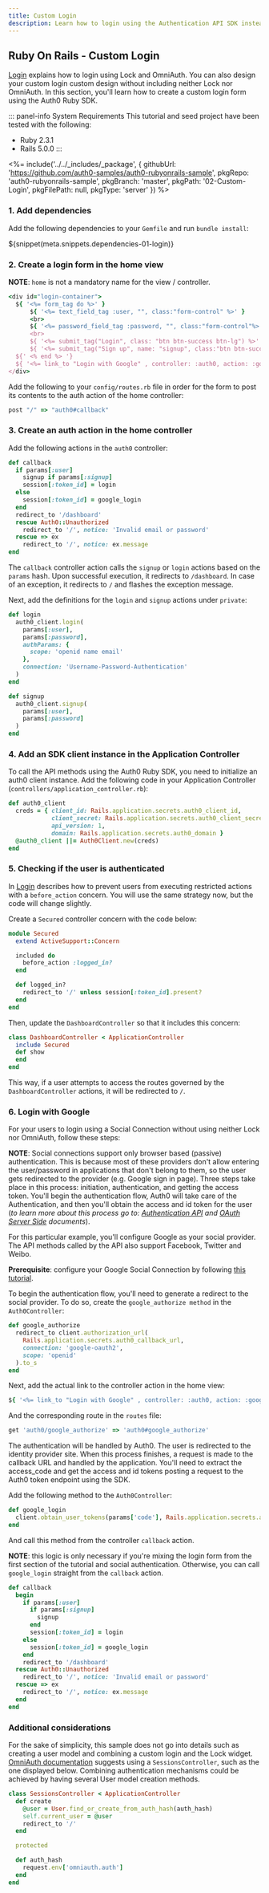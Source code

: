 ```yaml
---
title: Custom Login
description: Learn how to login using the Authentication API SDK instead of OmniAuth.
---
```


## Ruby On Rails - Custom Login
[Login](/quickstart/webapp/rails/01-login) explains how to login using Lock and OmniAuth. You can also design your custom login custom design without including neither Lock nor OmniAuth. In this section, you'll learn how to create a custom login form using the Auth0 Ruby SDK.

::: panel-info System Requirements
This tutorial and seed project have been tested with the following:
* Ruby 2.3.1
* Rails 5.0.0
:::

<%= include('../../_includes/_package', {
  githubUrl: 'https://github.com/auth0-samples/auth0-rubyonrails-sample',
  pkgRepo: 'auth0-rubyonrails-sample',
  pkgBranch: 'master',
  pkgPath: '02-Custom-Login',
  pkgFilePath: null,
  pkgType: 'server'
}) %>

### 1. Add dependencies

Add the following dependencies to your `Gemfile` and run `bundle install`:

${snippet(meta.snippets.dependencies-01-login)}

### 2. Create a login form in the home view
**NOTE**: `home` is not a mandatory name for the view / controller.

```ruby
<div id="login-container">
  ${ '<%= form_tag do %>' }
      ${ '<%= text_field_tag :user, "", class:"form-control" %>' }
      <br>
      ${ '<%= password_field_tag :password, "", class:"form-control"%>' }</p>
      <br>
      ${ '<%= submit_tag("Login", class: "btn btn-success btn-lg") %>' }
      ${ '<%= submit_tag("Sign up", name: "signup", class:"btn btn-success btn-lg") %>' }
  ${' <% end %> '}
  ${ '<%= link_to "Login with Google" , controller: :auth0, action: :google_authorize %>' }
</div>
```

Add the following to your `config/routes.rb` file in order for the form to post its contents to the auth action of the home controller:

```ruby
post "/" => "auth0#callback"
```

### 3. Create an auth action in the home controller

Add the following actions in the `auth0` controller:

```ruby
def callback
  if params[:user]
    signup if params[:signup]
    session[:token_id] = login
  else
    session[:token_id] = google_login
  end
  redirect_to '/dashboard'
  rescue Auth0::Unauthorized
    redirect_to '/', notice: 'Invalid email or password'
  rescue => ex
    redirect_to '/', notice: ex.message
end
```
The `callback` controller action calls the `signup` or `login` actions based on the `params` hash. Upon successful execution, it redirects to `/dashboard`. In case of an exception, it redirects to `/` and flashes the exception message.

Next, add the definitions for the `login` and `signup` actions under `private`:

```ruby
def login
  auth0_client.login(
    params[:user],
    params[:password],
    authParams: {
      scope: 'openid name email'
    },
    connection: 'Username-Password-Authentication'
  )
end

def signup
  auth0_client.signup(
    params[:user],
    params[:password]
  )
end
```

### 4. Add an SDK client instance in the Application Controller
To call the API methods using the Auth0 Ruby SDK, you need to initialize an auth0 client instance. Add the following code in your Application Controller (`controllers/application_controller.rb`):

```ruby
def auth0_client
  creds = { client_id: Rails.application.secrets.auth0_client_id,
            client_secret: Rails.application.secrets.auth0_client_secret,
            api_version: 1,
            domain: Rails.application.secrets.auth0_domain }
  @auth0_client ||= Auth0Client.new(creds)
end
```

### 5. Checking if the user is authenticated
In [Login](/quickstart/webapp/rails/01-login) describes how to prevent users from executing restricted actions with a `before_action` concern. You will use the same strategy now, but the code will change slightly.

Create a `Secured` controller concern with the code below:

```ruby
module Secured
  extend ActiveSupport::Concern

  included do
    before_action :logged_in?
  end

  def logged_in?
    redirect_to '/' unless session[:token_id].present?
  end
end
```

Then, update the `DashboardController` so that it includes this concern:

```ruby
class DashboardController < ApplicationController
  include Secured
  def show
  end
end
```

This way, if a user attempts to access the routes governed by the `DashboardController` actions, it will be redirected to `/`.

### 6. Login with Google

For your users to login using a Social Connection without using neither Lock nor OmniAuth, follow these steps:

**NOTE**: Social connections support only browser based (passive) authentication. This is because most of these providers don't allow entering the user/password in applications that don't belong to them, so the user gets redirected to the provider (e.g. Google sign in page). Three steps take place in this process: initiation, authentication, and getting the access token. You'll begin the authentication flow, Auth0 will take care of the Authentication, and then you'll obtain the access and id token for the user (*to learn more about this process go to: [Authentication API](/api/authentication#!%23get--authorize_social) and [OAuth Server Side](/protocols#oauth-server-side) documents*).

For this particular example, you'll configure Google as your social provider. The API methods called by the API also support Facebook, Twitter and Weibo.

**Prerequisite**: configure your Google Social Connection by following [this tutorial](/connections/social/google).

To begin the authentication flow, you'll need to generate a redirect to the social provider. To do so, create the `google_authorize method` in the `Auth0Controller`:

```ruby
def google_authorize
  redirect_to client.authorization_url(
    Rails.application.secrets.auth0_callback_url,
    connection: 'google-oauth2',
    scope: 'openid'
  ).to_s
end
```

Next, add the actual link to the controller action in the home view:

```ruby
${ '<%= link_to "Login with Google" , controller: :auth0, action: :google_authorize %>' }
```
And the corresponding route in the `routes` file:

```ruby
get 'auth0/google_authorize' => 'auth0#google_authorize'
```

The authentication will be handled by Auth0. The user is redirected to the identity provider site. When this process finishes, a request is made to the callback URL and handled by the application. You'll need to extract the access_code and get the access and id tokens posting a request to the Auth0 token endpoint using the SDK.

Add the following method to the `Auth0Controller`:

```ruby
def google_login
  client.obtain_user_tokens(params['code'], Rails.application.secrets.auth0_callback_url, 'google-oauth2', 'openid')['id_token']
end
```

And call this method from the controller `callback` action.

**NOTE**: this logic is only necessary if you're mixing the login form from the first section of the tutorial and social authentication. Otherwise, you can call `google_login` straight from the `callback` action.

```ruby
def callback
  begin
    if params[:user]
      if params[:signup]
        signup
      end
      session[:token_id] = login
    else
      session[:token_id] = google_login
    end
    redirect_to '/dashboard'
  rescue Auth0::Unauthorized
    redirect_to '/', notice: 'Invalid email or password'
  rescue => ex
    redirect_to '/', notice: ex.message
  end
end
```

### Additional considerations

For the sake of simplicity, this sample does not go into details such as creating a user model and combining a custom login and the Lock widget. [OmniAuth documentation](https://github.com/intridea/omniauth#integrating-omniauth-into-your-application) suggests using a `SessionsController`, such as the one displayed below. Combining authentication mechanisms could be achieved by having several User model creation methods.

```ruby
class SessionsController < ApplicationController
  def create
    @user = User.find_or_create_from_auth_hash(auth_hash)
    self.current_user = @user
    redirect_to '/'
  end

  protected

  def auth_hash
    request.env['omniauth.auth']
  end
end
```

